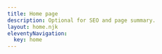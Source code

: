 ```yaml
---
title: Home page
description: Optional for SEO and page summary.
layout: home.njk
eleventyNavigation:
  key: home
---
```


